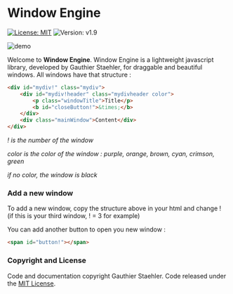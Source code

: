 # Window Engine

[![License: MIT](https://img.shields.io/badge/License-MIT-brightgreen.svg)](https://github.com/GStaehler/Window-Engine/blob/master/LICENSE)
![Version: v1.9](https://img.shields.io/badge/version-v1.9-brightgreen.svg)

![demo](https://github.com/GStaehler/Window_Engine/blob/master/demo.JPG)    

Welcome to **Window Engine**.  Window Engine is a lightweight javascript library, developed by Gauthier Staehler, for draggable and beautiful windows.
All windows have that structure :

```html
<div id="mydiv!" class="mydiv">
	<div id="mydiv!header" class="mydivheader color">
		<p class="windowTitle">Title</p>
		<b id="closeButton!">&times;</b>
	</div>
	<div class="mainWindow">Content</div>
</div>
```
*! is the number of the window*

*color is the color of the window : purple, orange, brown, cyan, crimson, green*

*if no color, the window is black*

### Add a new window

To add a new window, copy the structure above in your html and change ! (if this is your third window, ! = 3 for example)

You can add another button to open you new window :

```html
<span id="button!"></span>
```

### Copyright and License

Code and documentation copyright Gauthier Staehler. Code released under the [MIT License](https://github.com/GStaehler/Window-Engine/blob/master/LICENSE).